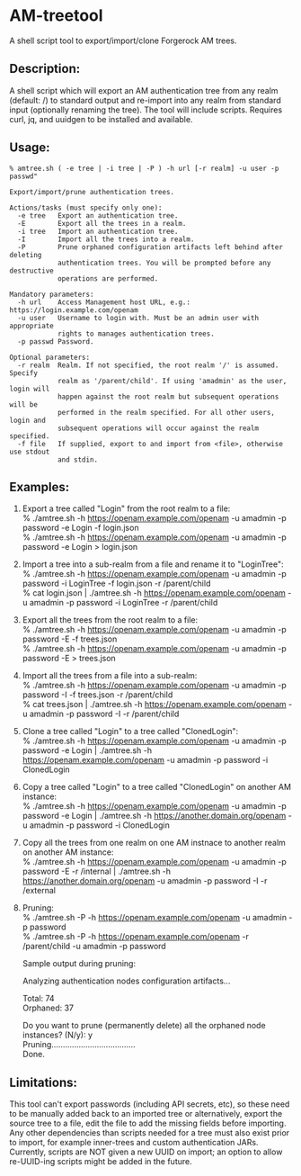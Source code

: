 # AM-treetool
A shell script tool to export/import/clone Forgerock AM trees.

## Description:
A shell script which will export an AM authentication tree from any realm (default: /) to standard output and re-import into any realm from standard input (optionally renaming the tree). The tool will include scripts. Requires curl, jq, and uuidgen to be installed and available.


## Usage: 
    % amtree.sh ( -e tree | -i tree | -P ) -h url [-r realm] -u user -p passwd"  
    
    Export/import/prune authentication trees.  
  
    Actions/tasks (must specify only one):  
      -e tree   Export an authentication tree.  
      -E        Export all the trees in a realm.  
      -i tree   Import an authentication tree.  
      -I        Import all the trees into a realm.  
      -P        Prune orphaned configuration artifacts left behind after deleting  
                authentication trees. You will be prompted before any destructive  
                operations are performed.  
    
    Mandatory parameters:  
      -h url    Access Management host URL, e.g.: https://login.example.com/openam  
      -u user   Username to login with. Must be an admin user with appropriate  
                rights to manages authentication trees.  
      -p passwd Password.  
    
    Optional parameters:  
      -r realm  Realm. If not specified, the root realm '/' is assumed. Specify  
                realm as '/parent/child'. If using 'amadmin' as the user, login will  
                happen against the root realm but subsequent operations will be  
                performed in the realm specified. For all other users, login and  
                subsequent operations will occur against the realm specified.  
      -f file   If supplied, export to and import from <file>, otherwise use stdout  
                and stdin.  

## Examples:
1) Export a tree called "Login" from the root realm to a file:  
    % ./amtree.sh -h https://openam.example.com/openam -u amadmin -p password -e Login -f login.json  
    % ./amtree.sh -h https://openam.example.com/openam -u amadmin -p password -e Login > login.json  
  
2) Import a tree into a sub-realm from a file and rename it to "LoginTree":  
    % ./amtree.sh -h https://openam.example.com/openam -u amadmin -p password -i LoginTree -f login.json -r /parent/child  
    % cat login.json | ./amtree.sh -h https://openam.example.com/openam -u amadmin -p password -i LoginTree -r /parent/child  
  
3) Export all the trees from the root realm to a file:  
    % ./amtree.sh -h https://openam.example.com/openam -u amadmin -p password -E -f trees.json  
    % ./amtree.sh -h https://openam.example.com/openam -u amadmin -p password -E > trees.json  
  
4) Import all the trees from a file into a sub-realm:  
    % ./amtree.sh -h https://openam.example.com/openam -u amadmin -p password -I -f trees.json -r /parent/child  
    % cat trees.json | ./amtree.sh -h https://openam.example.com/openam -u amadmin -p password -I -r /parent/child  
  
5) Clone a tree called "Login" to a tree called "ClonedLogin":  
    % ./amtree.sh -h https://openam.example.com/openam -u amadmin -p password -e Login | ./amtree.sh -h https://openam.example.com/openam -u amadmin -p password -i ClonedLogin  
  
6) Copy a tree called "Login" to a tree called "ClonedLogin" on another AM instance:  
    % ./amtree.sh -h https://openam.example.com/openam -u amadmin -p password -e Login | ./amtree.sh -h https://another.domain.org/openam -u amadmin -p password -i ClonedLogin  
  
7) Copy all the trees from one realm on one AM instnace to another realm on another AM instance:  
    % ./amtree.sh -h https://openam.example.com/openam -u amadmin -p password -E -r /internal | ./amtree.sh -h https://another.domain.org/openam -u amadmin -p password -I -r /external  
  
8) Pruning:  
    % ./amtree.sh -P -h https://openam.example.com/openam -u amadmin -p password  
    % ./amtree.sh -P -h https://openam.example.com/openam -r /parent/child -u amadmin -p password  
  
   Sample output during pruning:  
       
    Analyzing authentication nodes configuration artifacts...  
       
    Total:    74  
    Orphaned: 37  
     
    Do you want to prune (permanently delete) all the orphaned node instances? (N/y): y  
    Pruning.....................................  
    Done.
  
## Limitations:
This tool can't export passwords (including API secrets, etc), so these need to be manually added back to an imported tree or alternatively, export the source tree to a file, edit the file to add the missing fields before importing. Any other dependencies than scripts needed for a tree must also exist prior to import, for example inner-trees and custom authentication JARs. Currently, scripts are NOT given a new UUID on import; an option to allow re-UUID-ing scripts might be added in the future.
